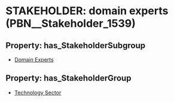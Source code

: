 # STAKEHOLDER: __domain experts__ (PBN__Stakeholder_1539)

## Property: has_StakeholderSubgroup

* [Domain Experts](PBN__StakeholderSubgroup_154)

## Property: has_StakeholderGroup

* [Technology Sector](PBN__StakeholderGroup_12)

